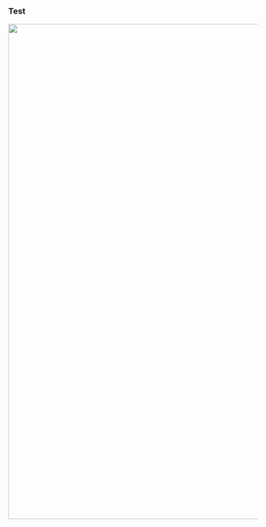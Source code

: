 ### Test
<div id="header" align="center">
  <img src="https://media.giphy.com/media/uio9233HD2tB7fsNb3/giphy.gif" width="1000"/>
</div>
